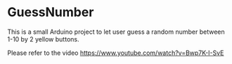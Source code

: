 # GuessNumber

This is a small Arduino project to let user guess a random number between 1-10 by 2 yellow buttons.

Please refer to the video
https://www.youtube.com/watch?v=Bwp7K-I-SvE
